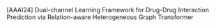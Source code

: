 [AAAI24] Dual-channel Learning Framework for Drug-Drug Interaction Prediction via Relation-aware Heterogeneous Graph Transformer 
